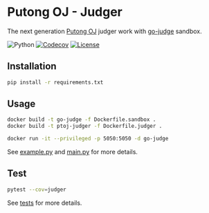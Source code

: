 # Putong OJ - Judger

The next generation [Putong OJ](https://github.com/acm309/PutongOJ) judger 
work with [go-judge](https://github.com/criyle/go-judge) sandbox.

![Python](https://img.shields.io/badge/python-%3E%3D3.11-blue)
[![Codecov](https://img.shields.io/codecov/c/github/net-escape/ptoj-judger/main?token=H6MV8HCYD3)](https://app.codecov.io/github/net-escape/ptoj-judger)
[![License](https://img.shields.io/badge/license-MIT-green)](https://github.com/net-escape/ptoj-judger/blob/main/LICENSE)

## Installation

```bash
pip install -r requirements.txt
```

## Usage

```bash
docker build -t go-judge -f Dockerfile.sandbox .
docker build -t ptoj-judger -f Dockerfile.judger .
```

```bash
docker run -it --privileged -p 5050:5050 -d go-judge
```

See [example.py](example.py) and [main.py](main.py) for more details.

## Test

```bash
pytest --cov=judger
```

See [tests](tests) for more details.
